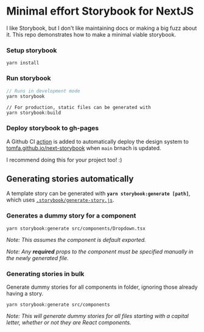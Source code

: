# Minimal effort Storybook for NextJS

I like Storybook, but I don't like maintaining docs or making a big fuzz about it.
This repo demonstrates how to make a minimal viable storybook.

### Setup storybook
```
yarn install
```

### Run storybook 
```js
// Runs in development mode
yarn storybook
```

```
// For production, static files can be generated with 
yarn storybook:build
```

### Deploy storybook to gh-pages
A Github CI [action](https://github.com/tomfa/next-storybook/blob/main/.github/workflows/deploy.yml) is added to automatically deploy the design system to [tomfa.github.io/next-storybook](https://tomfa.github.io/next-storybook/) when `main` brnach is updated.

I recommend doing this for your project too! :)

## Generating stories automatically

A template story can be generated with **`yarn storybook:generate [path]`**, which uses [`.storybook/generate-story.js`](https://github.com/tomfa/next-storybook/blob/main/.storybook/generate-story.js).

### Generates a dummy story for a component
```
yarn storybook:generate src/components/Dropdown.tsx
```
_Note: This assumes the component is default exported._

_Note: Any **required** props to the component must be specified manually in the newly generated file._

### Generating stories in bulk

Generate dummy stories for all components in folder, ignoring those already having a story.
```
yarn storybook:generate src/components
```
_Note: This will generate dummy stories for all files starting with a capital letter, whether or not they are React components._ 
